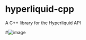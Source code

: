 # hyperliquid-cpp
A C++ library for the Hyperliquid API

#![image](https://github.com/redm3/HYPERLIQUID/hype.png)
